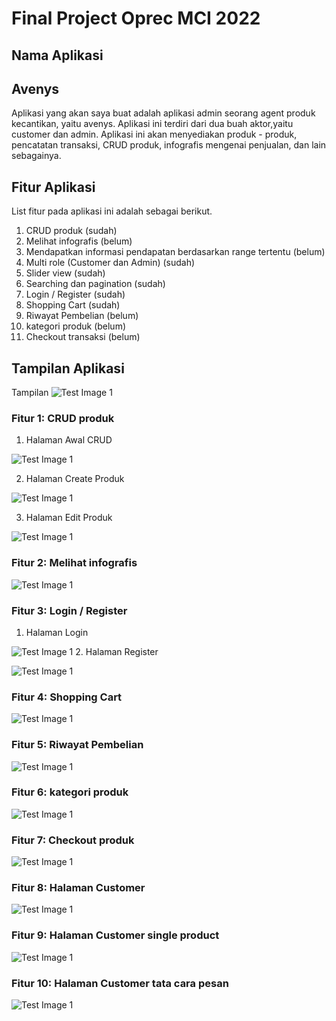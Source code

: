 # Final Project Oprec MCI 2022

## Nama Aplikasi
## Avenys
Aplikasi yang akan saya buat adalah aplikasi admin seorang agent produk kecantikan, yaitu avenys. Aplikasi ini terdiri dari dua buah aktor,yaitu customer dan admin. Aplikasi ini akan menyediakan produk - produk, pencatatan transaksi, CRUD produk, infografis mengenai penjualan, dan lain sebagainya.

## Fitur Aplikasi
List fitur pada aplikasi ini adalah sebagai berikut.
1. CRUD produk (sudah)
2. Melihat infografis (belum) 
3. Mendapatkan informasi pendapatan berdasarkan range tertentu (belum)
4. Multi role (Customer dan Admin) (sudah)
5. Slider view (sudah)
6. Searching dan pagination (sudah)
7. Login / Register (sudah)
8. Shopping Cart (sudah)
9. Riwayat Pembelian (belum)
10. kategori produk (belum)
11. Checkout transaksi (belum)

## Tampilan Aplikasi
Tampilan
![Test Image 1](/screenshot/pic1.jpg)
### Fitur 1: CRUD produk
1. Halaman Awal CRUD

![Test Image 1](/screenshot/admincrud.png)

2. Halaman Create Produk

![Test Image 1](/screenshot/admincreate.png)

3. Halaman Edit Produk

![Test Image 1](/screenshot/adminedit.png)

### Fitur 2: Melihat infografis
![Test Image 1](/screenshot/adminchart.png)
### Fitur 3: Login / Register
1. Halaman Login

![Test Image 1](/screenshot/login.png)
2. Halaman Register

![Test Image 1](/screenshot/admincrud.png)
### Fitur 4: Shopping Cart
![Test Image 1](/screenshot/admincart.png)

### Fitur 5: Riwayat Pembelian
![Test Image 1](/screenshot/adminriwayat.png)

### Fitur 6: kategori produk
![Test Image 1](/screenshot/adminkategori.png)

### Fitur 7: Checkout produk
![Test Image 1](/screenshot/admincheckout.png)

### Fitur 8: Halaman Customer
![Test Image 1](/screenshot/userindex.png)

### Fitur 9: Halaman Customer single product
![Test Image 1](/screenshot/userindex.png)

### Fitur 10: Halaman Customer tata cara pesan
![Test Image 1](/screenshot/userindex.png)

